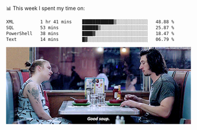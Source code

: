 📊 This week I spent my time on:
<!--START_SECTION:waka-->
```text
XML          1 hr 41 mins    ████████████▒░░░░░░░░░░░░   48.88 % 
SQL          53 mins         ██████▒░░░░░░░░░░░░░░░░░░   25.87 % 
PowerShell   38 mins         ████▓░░░░░░░░░░░░░░░░░░░░   18.47 % 
Text         14 mins         █▓░░░░░░░░░░░░░░░░░░░░░░░   06.79 % 
```
<!--END_SECTION:waka-->


![](goodSoup.gif)
